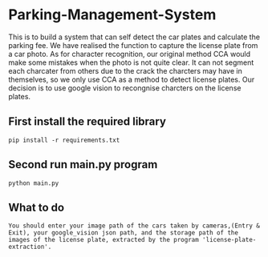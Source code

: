 # Parking-Management-System
This is to build a system that can self detect the car plates and calculate the parking fee. We have realised the function to capture the license plate from a car photo. As for character recognition, our original method CCA would make some mistakes when the photo is not quite clear. It can not segment each charcater from others due to the crack the charcters may have in themselves, so we only use CCA as a method to detect license plates. Our decision is to use google vision to recongnise charcters on the license plates. 

## First install the required library

    pip install -r requirements.txt 

## Second run main.py program
    python main.py

## What to do
    You should enter your image path of the cars taken by cameras,(Entry & Exit), your google_vision json path, and the storage path of the images of the license plate, extracted by the program 'license-plate-extraction'.
